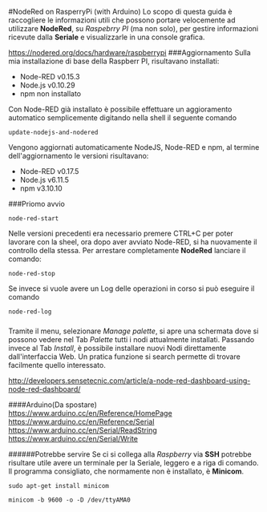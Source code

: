 #NodeRed on RasperryPi (with Arduino)
Lo scopo di questa guida è raccogliere le informazioni utili che possono portare velocemente ad utilizzare **NodeRed**, su *Raspebrry PI* (ma non solo), per gestire informazioni ricevute dalla **Seriale** e visualizzarle in una console grafica.

https://nodered.org/docs/hardware/raspberrypi
###Aggiornamento
Sulla mia installazione di base della Raspberr PI, risultavano installati:
- Node-RED v0.15.3
- Node.js  v0.10.29
- npm      non installato

Con Node-RED già installato è possibile effettuare un aggioramento automatico semplicemente digitando nella shell il seguente comando
```
update-nodejs-and-nodered
```
Vengono aggiornati automaticamente NodeJS, Node-RED e npm, al termine dell'aggiornamento le versioni risultavano:
- Node-RED v0.17.5
- Node.js  v6.11.5
- npm      v3.10.10

###Priomo avvio
```
node-red-start
```
Nelle versioni precedenti era necessario premere CTRL+C per poter lavorare con la sheel, ora dopo aver avviato Node-RED, si ha nuovamente il controllo della stessa.
Per arrestare completamente **NodeRed** lanciare il comando:
```
node-red-stop
```
Se invece si vuole avere un Log delle operazioni in corso si può eseguire il comando
```
node-red-log
```
###
Tramite il menu, selezionare *Manage palette*, si apre una schermata dove si possono vedere nel Tab *Palette* tutti i nodi attualmente installati. Passando invece al Tab *Install*, è possibile installare nuovi Nodi direttamente dall'interfaccia Web. Un pratica funzione si search permette di trovare facilmente quello interessato.

http://developers.sensetecnic.com/article/a-node-red-dashboard-using-node-red-dashboard/

####Arduino(Da spostare)
https://www.arduino.cc/en/Reference/HomePage
https://www.arduino.cc/en/Reference/Serial
https://www.arduino.cc/en/Serial/ReadString
https://www.arduino.cc/en/Serial/Write


######Potrebbe servire
Se ci si collega alla *Raspberry* via **SSH** potrebbe risultare utile avere un terminale per la Seriale, leggero e a riga di comando. Il programma consigliato, che normamente non è installato, è **Minicom**.

```
sudo apt-get install minicom

minicom -b 9600 -o -D /dev/ttyAMA0 
```